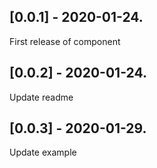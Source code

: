 ## [0.0.1] - 2020-01-24.

First release of component

## [0.0.2] - 2020-01-24.

Update readme

## [0.0.3] - 2020-01-29.

Update example
